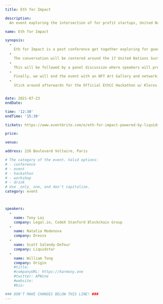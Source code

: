 ```yaml
---
title: Eth for Impact

description: 
  An event exploring the intersection of for profit startups, United Nations Sustainable Development Goals, and blockchain - specifically eth.

name: Eth for Impact

synopsis:
  -
    Eth for Impact is a post conference get together exploring for good - for profit startups that utilize Ethereum and related technologies.
  -
    The conversation will be centered around the 17 United Nations Sustainable Development Goals, starting with a brief overview of Liquidstar and our focus on UN SDG 7.
  -
    This will be followed by a panel discussion where speakers will provide an overview of the projects they are working on and will be asked questions about Ethereum for good use cases.
  -
    Finally, we will end the event with an NFT Art Gallery and networking session decorated by SDG inspired artwork put together by Nicole Buffet.
  -
    Stick around afterwards for the Official EthCC Hackathon w/ Kleros where you can win an Eth for Impact Bounty (vvyc3o4gk7q.typeform.com/to/xe1wSmo7)


date: 2021-07-23
endDate:

time: '12:30'
endTime: '15:30'

tickets: https://www.eventbrite.com/e/eth-for-impact-powered-by-liquidstar-tickets-162501832355?aff=ebdssbeac

price: 

venue: 

address: 226 Boulevard Voltaire, Paris

# The category of the event. Valid options:
# - conference
# - event
# - hackathon
# - workshop
# - drink
# Use _only_ one, and don't capitalize.
category: event



speakers:
  -
    name: Tony Lai
    company: Legal.io, CodeX Stanford Blockchain Group
  -
    name: Natalia Modenova
    company: Dressx
  -
    name: Scott Salandy-Defour
    company: Liquidstar
  -
    name: William Tong
    company: Origin
    #title: 
    #companyURL: https://harmony.one
    #twitter: APWine
    #website:
    #bio: 

### DON'T MAKE CHANGES BELOW THIS LINE! ###
---
```

<!-- ### DON'T MAKE CHANGES BELOW THIS LINE! ### -->

<Event-Content/>
